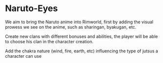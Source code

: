 # Naruto-Eyes

We aim to bring the Naruto anime into Rimworld, first by adding the visual prowess we see on the anime, such as sharingan, byakugan, etc.

Create new clans with different bonuses and abilities, the player will be able to choose his clan in the character creation.

Add the chakra nature (wind, fire, earth, etc) influencing the type of jutsus a character can use

